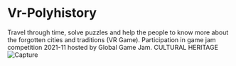 # Vr-Polyhistory
Travel through time, solve puzzles and help the people to know more about the forgotten cities and traditions (VR Game). Participation in game jam competition 2021-11 hosted by Global Game Jam. CULTURAL HERITAGE
![Capture](https://user-images.githubusercontent.com/119530347/205658661-4a571d9d-239b-484b-90fc-2b63cd972517.PNG)
